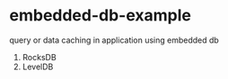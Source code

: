 # embedded-db-example
query or data caching in application using embedded db

1. RocksDB
2. LevelDB
